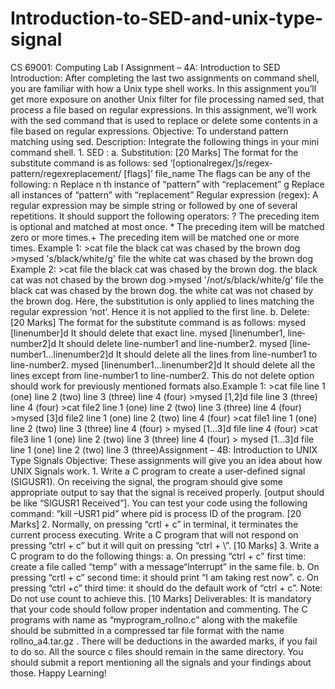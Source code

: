 # Introduction-to-SED-and-unix-type-signal
CS 69001: Computing Lab I Assignment – 4A: Introduction to SED Introduction: After completing the last two assignments on command shell, you are familiar with how a Unix type shell works. In this assignment you’ll get more exposure on another Unix filter for file processing named sed, that process a file based on regular expressions. In this assignment, we’ll work with the sed command that is used to replace or delete some contents in a file based on regular expressions. Objective: To understand pattern matching using sed. Description: Integrate the following things in your mini command shell. 1. SED : a. Substitution: [20 Marks] The format for the substitute command is as follows: sed  ‘[optional­regex/]s/regex­pattern/regex­replacement/ [flags]’ file_name The flags can be any of the following: n Replace n th instance of “pattern” with “replacement” g Replace all instances of “pattern” with “replacement” Regular expression (regex): A regular expression may be simple string or followed by one of several repetitions. It should support the following operators: ? The preceding item is optional and matched at most once. * The preceding item will be matched zero or more times.+ The preceding item will be matched one or more times. Example 1: >cat file the black cat was chased by the brown dog >mysed 's/black/white/g' file the white cat was chased by the brown dog Example 2: >cat file the black cat was chased by the brown dog. the black cat was not chased by the brown dog >mysed '/not/s/black/white/g' file the black cat was chased by the brown dog. the white cat was not chased by the brown dog. Here, the substitution is only applied to lines matching the regular expression ‘not’. Hence it is not applied to the first line. b. Delete: [20 Marks] The format for the substitute command is as follows: mysed [line­number]d It should delete that exact line. mysed [line­number1, line­number2]d It should delete line-number1 and line-number2. mysed [line­number1...line­number2]d It should delete all the lines from line-number1 to line-number2. mysed \[line­number1...line­number2]d It should delete all the lines except from line-number1 to line-number2. This do not delete option should work for previously mentioned formats also.Example 1: >cat file line 1 (one) line 2 (two) line 3 (three) line 4 (four) >mysed [1,2]d file line 3 (three) line 4 (four) >cat file2 line 1 (one) line 2 (two) line 3 (three) line 4 (four) >mysed [3]d file2 line 1 (one) line 2 (two) line 4 (four) >cat file1 line 1 (one) line 2 (two) line 3 (three) line 4 (four) > mysed [1...3]d file line 4 (four) >cat file3 line 1 (one) line 2 (two) line 3 (three) line 4 (four) > mysed \[1...3]d file line 1 (one) line 2 (two) line 3 (three)Assignment – 4B: Introduction to UNIX Type Signals Objective: These assignments will give you an idea about how UNIX Signals work. 1. Write a C program to create a user-defined signal (SIGUSR1). On receiving the signal, the program should give some appropriate output to say that the signal is received properly. [output should be like “SIGUSR1 Received”]. You can test your code using the following command: “kill –USR1 pid” where pid is process ID of the program. [20 Marks] 2. Normally, on pressing “crtl + c” in terminal, it terminates the current process executing. Write a C program that will not respond on pressing “ctrl + c” but it will quit on pressing “ctrl + \”. [10 Marks] 3. Write a C program to do the following things: a. On pressing “ctrl + c” first time: create a file called “temp” with a message“Interrupt” in the same file. b. On pressing “crtl + c” second time: it should print “I am taking rest now”. c. On pressing “ctrl +c” third time: it should do the default work of “ctrl + c”. Note: Do not use count to achieve this. [10 Marks] Deliverables: It is mandatory that your code should follow proper indentation and commenting. The C programs with name as “myprogram_rollno.c” along with the makefile should be submitted in a compressed tar file format with the name rollno_a4.tar.gz . There will be deductions in the awarded marks, if you fail to do so. All the source c files should remain in the same directory. You should submit a report mentioning all the signals and your findings about those. Happy Learning!
